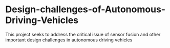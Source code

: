 # Design-challenges-of-Autonomous-Driving-Vehicles
This project seeks to address the critical issue of sensor fusion and other important design challenges in autonomous driving vehicles

